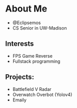 # About Me
- @Eclipsemos
- CS Senior in UW-Madison
## Interests
-  FPS Game Reverse
-  Fullstack programming
## Projects:
- Battlefield V Radar
- Overwatch Overbot (Yolov4)
- Emaily
<!---
Eclipsemos/Eclipsemos is a ✨ special ✨ repository because its `README.md` (this file) appears on your GitHub profile.
You can click the Preview link to take a look at your changes.
--->
